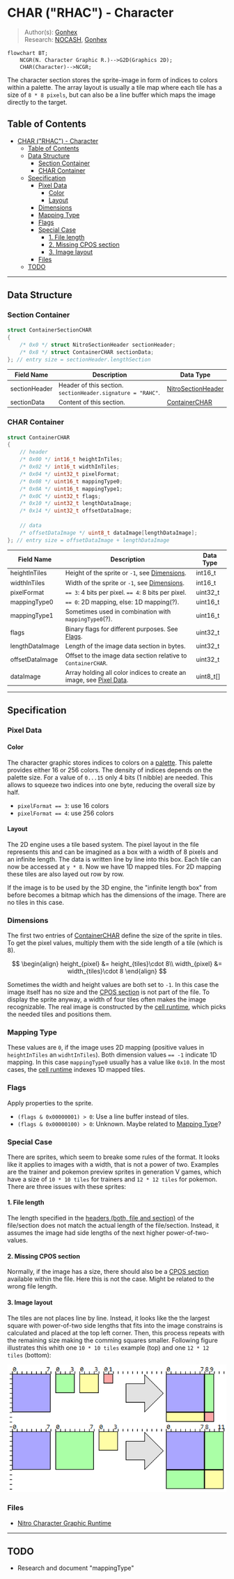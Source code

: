 # CHAR ("RHAC") - Character
> Author(s): [Gonhex](https://github.com/Gonhex) <br />
> Research: [NOCASH](https://problemkaputt.de), [Gonhex](https://github.com/Gonhex)

```mermaid
flowchart BT;
    NCGR(N. Character Graphic R.)-->G2D(Graphics 2D);
    CHAR(Character)-->NCGR;
```
The character section stores the sprite-image in form of indices to colors within a palette. The array layout is usually a tile map where each tile has a size of `8 * 8 pixels`, but can also be a line buffer which maps the image directly to the target.

## Table of Contents
- [CHAR ("RHAC") - Character](#char-rhac---character)
  - [Table of Contents](#table-of-contents)
  - [Data Structure](#data-structure)
    - [Section Container](#section-container)
    - [CHAR Container](#char-container)
  - [Specification](#specification)
    - [Pixel Data](#pixel-data)
      - [Color](#color)
      - [Layout](#layout)
    - [Dimensions](#dimensions)
    - [Mapping Type](#mapping-type)
    - [Flags](#flags)
    - [Special Case](#special-case)
      - [1. File length](#1-file-length)
      - [2. Missing CPOS section](#2-missing-cpos-section)
      - [3. Image layout](#3-image-layout)
    - [Files](#files)
  - [TODO](#todo)
---

## Data Structure

### Section Container
```c
struct ContainerSectionCHAR
{
    /* 0x0 */ struct NitroSectionHeader sectionHeader;
    /* 0x8 */ struct ContainerCHAR sectionData;
}; // entry size = sectionHeader.lengthSection
```
| Field Name     | Description                                                                             | Data Type    |
|----------------|-----------------------------------------------------------------------------------------|--------------|
| sectionHeader  | Header of this section. `sectionHeader.signature = "RAHC"`.   | [NitroSectionHeader](../nitro_overview.md#nitro-section-header) |
| sectionData    | Content of this section.                                                                | [ContainerCHAR](#char-container) |

### CHAR Container
```c
struct ContainerCHAR
{
    // header
    /* 0x00 */ int16_t heightInTiles;
    /* 0x02 */ int16_t widthInTiles;
    /* 0x04 */ uint32_t pixelFormat;
    /* 0x08 */ uint16_t mappingType0;
    /* 0x0A */ uint16_t mappingType1;
    /* 0x0C */ uint32_t flags;
    /* 0x10 */ uint32_t lengthDataImage;
    /* 0x14 */ uint32_t offsetDataImage;
    
    // data
    /* offsetDataImage */ uint8_t dataImage[lengthDataImage];
}; // entry size = offsetDataImage + lengthDataImage
```
| Field Name      | Description                                                                             | Data Type |
|-----------------|-----------------------------------------------------------------------------------------|-----------|
| heightInTiles   | Height of the sprite or `-1`, see [Dimensions](#dimensions).                            | int16_t   |
| widthInTiles    | Width of the sprite or `-1`, see [Dimensions](#dimensions).                             | int16_t   |
| pixelFormat     | `== 3`: 4 bits per pixel. `== 4`: 8 bits per pixel.                                     | uint32_t  |
| mappingType0    | `== 0`: 2D mapping, else: 1D mapping(?).                                                | uint16_t  |
| mappingType1    | Sometimes used in combination with `mappingType0`(?).                                   | uint16_t  |
| flags           | Binary flags for different purposes. See [Flags](#flags).                               | uint32_t  |
| lengthDataImage | Length of the image data section in bytes.                                              | uint32_t  |
| offsetDataImage | Offset to the image data section relative to `ContainerCHAR`.                           | uint32_t  |
| dataImage       | Array holding all color indices to create an image, see [Pixel Data](#pixel-data).      | uint8_t[] |

---
## Specification

### Pixel Data

#### Color
The character graphic stores indices to colors on a [palette](section_pltt.md). This palette provides either 16 or 256 colors. The density of indices depends on the palette size. For a value of `0...15` only 4 bits (1 nibble) are needed. This allows to squeeze two indices into one byte, reducing the overall size by half.
* `pixelFormat == 3`: use 16 colors 
* `pixelFormat == 4`: use 256 colors

#### Layout
The 2D engine uses a tile based system. The pixel layout in the file represents this and can be imagined as a box with a width of 8 pixels and an infinite length. The data is written line by line into this box. Each tile can now be accessed at `y * 8`. Now we have 1D mapped tiles. For 2D mapping these tiles are also layed out row by row.

If the image is to be used by the 3D engine, the "infinite length box" from before becomes a bitmap which has the dimensions of the image. There are no tiles in this case. 

### Dimensions
The first two entries of [ContainerCHAR](#char-container) define the size of the sprite in tiles. To get the pixel values, multiply them with the side length of a tile (which is 8).

$$
\begin{align}
    height_{pixel} &= height_{tiles}\cdot 8\\
    width_{pixel} &= width_{tiles}\cdot 8
\end{align}
$$

Sometimes the width and height values are both set to `-1`. In this case the image itself has no size and the [CPOS section](section_cpos.md) is not part of the file. To display the sprite anyway, a width of four tiles often makes the image recognizable. The real image is constructed by the [cell runtime](file_ncer.md), which picks the needed tiles and positions them.

### Mapping Type
These values are `0`, if the image uses 2D mapping (positive values in `heightInTiles` an `widhtInTiles`). Both dimension values `== -1` indicate 1D mapping. In this case `mappingType0` usually has a value like `0x10`. In the most cases, the [cell runtime](file_ncer.md) indexes 1D mapped tiles.

### Flags
Apply properties to the sprite.
* `(flags & 0x00000001) > 0`: Use a line buffer instead of tiles.
* `(flags & 0x00000100) > 0`: Unknown. Maybe related to [Mapping Type](#mapping-type)?

### Special Case
There are sprites, which seem to breake some rules of the format. It looks like it applies to images with a width, that is not a power of two. Examples are the trainer and pokemon preview sprites in generation V games, which have a size of `10 * 10 tiles` for trainers and `12 * 12 tiles` for pokemon. There are three issues with these sprites:

#### 1. File length
The length specified in the [headers (both, file and section)](../nitro_overview.md) of the file/section does not match the actual length of the file/section. Instead, it assumes the image had side lengths of the next higher power-of-two-values.

#### 2. Missing CPOS section
Normally, if the image has a size, there should also be a [CPOS section](section_cpos.md) available within the file. Here this is not the case. Might be related to the wrong file length.

#### 3. Image layout
The tiles are not places line by line. Instead, it looks like the the largest square with power-of-two side lengths that fits into the image constrains is calculated and placed at the top left corner. Then, this process repeats with the remaining size making the comming squares smaller. Following figure illustrates this whith one `10 * 10 tiles` example (top) and one `12 * 12 tiles` (bottom):

![](resources/section_char/sprite_layout.png)

### Files
* [Nitro Character Graphic Runtime](file_ncgr.md)

---
## TODO
* Research and document "mappingType"

